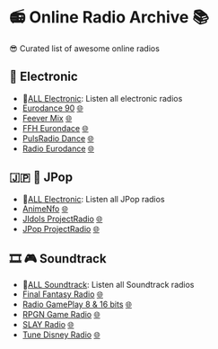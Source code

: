 # 📻 Online Radio Archive 📚

😎 Curated list of awesome online radios

## 💽 Electronic

- 🌟[ALL Electronic](https://raw.githubusercontent.com/RDCH106/online-radio-archive/master/Electronic/ALL_Electronic.m3u): Listen all electronic radios
- [Eurodance 90](https://raw.githubusercontent.com/RDCH106/online-radio-archive/master/Electronic/Eurodance-90.m3u) [🌐](http://eurodance90.fr/)
- [Feever Mix](https://raw.githubusercontent.com/RDCH106/online-radio-archive/master/Electronic/FeeverMix.m3u) [🌐](https://www.mixfeever.com/)
- [FFH Eurondace](https://raw.githubusercontent.com/RDCH106/online-radio-archive/master/Electronic/FFH-Eurodance.m3u) [🌐](http://ffheurodance.radio.es/)
- [PulsRadio Dance](https://raw.githubusercontent.com/RDCH106/online-radio-archive/master/Electronic/PulsRadio-Dance.m3u) [🌐](https://www.pulsradio.com/dance/)
- [Radio Eurodance](https://raw.githubusercontent.com/RDCH106/online-radio-archive/master/Electronic/Radio-Eurodance.m3u) [🌐](https://laut.fm/eurodance)

## 🇯🇵 🎤 JPop
- 🌟[ALL Electronic](https://raw.githubusercontent.com/RDCH106/online-radio-archive/master/JPop/ALL_JPop.m3u): Listen all JPop radios
- [AnimeNfo](https://raw.githubusercontent.com/RDCH106/online-radio-archive/master/Electronic/AnimeNfo.m3u) [🌐](https://www.animenfo.com/)
- [JIdols ProjectRadio](https://raw.githubusercontent.com/RDCH106/online-radio-archive/master/Electronic/JIdols-ProjectRadio.m3u) [🌐](https://www.j-popprojectradio.com/)
- [JPop ProjectRadio](https://raw.githubusercontent.com/RDCH106/online-radio-archive/master/Electronic/JPop-ProjectRadio.m3u) [🌐](https://www.j-popprojectradio.com/)


## 🎞️ 🎮 Soundtrack

- 🌟[ALL Soundtrack](https://raw.githubusercontent.com/RDCH106/online-radio-archive/master/Soundtrack/ALL_Sountrack.m3u): Listen all Soundtrack radios
- [Final Fantasy Radio](https://raw.githubusercontent.com/RDCH106/online-radio-archive/master/Soundtrack/FinalFantasyRadio.m3u) [🌐](http://finalfantasyradio.co/)
- [Radio GamePlay 8 & 16 bits](https://raw.githubusercontent.com/RDCH106/online-radio-archive/master/Soundtrack/RadioGamePlay-8%2616bits.m3u) [🌐](https://www.radiogameplay.ru/)
- [RPGN Game Radio](https://raw.githubusercontent.com/RDCH106/online-radio-archive/master/Soundtrack/RPGN-GameRadio.m3u) [🌐](http://www.rpgamers.net/radio/)
- [SLAY Radio](https://raw.githubusercontent.com/RDCH106/online-radio-archive/master/Soundtrack/SLAY-Radio.m3u) [🌐](https://www.slayradio.org/)
- [Tune Disney Radio](https://raw.githubusercontent.com/RDCH106/online-radio-archive/master/Soundtrack/Tune-Disney-Radio.m3u) [🌐](http://www.tunedisney.com/home.html)

